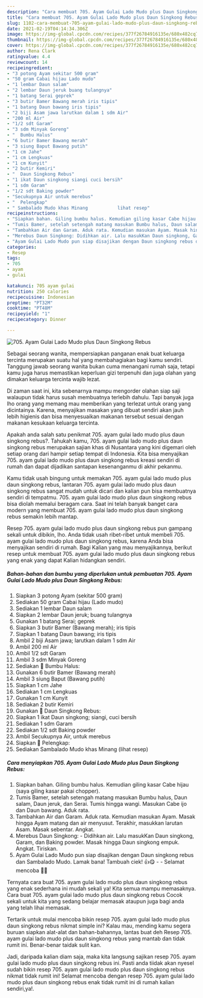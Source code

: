 ```yaml
---
description: "Cara membuat 705. Ayam Gulai Lado Mudo plus Daun Singkong Rebus yang enak Untuk Jualan"
title: "Cara membuat 705. Ayam Gulai Lado Mudo plus Daun Singkong Rebus yang enak Untuk Jualan"
slug: 1102-cara-membuat-705-ayam-gulai-lado-mudo-plus-daun-singkong-rebus-yang-enak-untuk-jualan
date: 2021-02-19T04:14:34.306Z
image: https://img-global.cpcdn.com/recipes/377f26784916135e/680x482cq70/705-ayam-gulai-lado-mudo-plus-daun-singkong-rebus-foto-resep-utama.jpg
thumbnail: https://img-global.cpcdn.com/recipes/377f26784916135e/680x482cq70/705-ayam-gulai-lado-mudo-plus-daun-singkong-rebus-foto-resep-utama.jpg
cover: https://img-global.cpcdn.com/recipes/377f26784916135e/680x482cq70/705-ayam-gulai-lado-mudo-plus-daun-singkong-rebus-foto-resep-utama.jpg
author: Rena Clark
ratingvalue: 4.4
reviewcount: 14
recipeingredient:
- "3 potong Ayam sekitar 500 gram"
- "50 gram Cabai hijau Lado mudo"
- "1 lembar Daun salam"
- "2 lembar Daun jeruk buang tulangnya"
- "1 batang Serai geprek"
- "3 butir Bamer Bawang merah iris tipis"
- "1 batang Daun bawang iris tipis"
- "2 biji Asam jawa larutkan dalam 1 sdm Air"
- "200 ml Air"
- "1/2 sdt Garam"
- "3 sdm Minyak Goreng"
- "  Bumbu Halus"
- "6 butir Bamer Bawang merah"
- "3 siung Baput Bawang putih"
- "1 cm Jahe"
- "1 cm Lengkuas"
- "1 cm Kunyit"
- "2 butir Kemiri"
- "  Daun Singkong Rebus"
- "1 ikat Daun singkong siangi cuci bersih"
- "1 sdm Garam"
- "1/2 sdt Baking powder"
- "Secukupnya Air untuk merebus"
- "  Pelengkap"
- " Sambalado Mudo khas Minang           lihat resep"
recipeinstructions:
- "Siapkan bahan. Giling bumbu halus. Kemudian giling kasar Cabe hijau (saya giling kasar pakai chopper)."
- "Tumis Bamer, setelah setengah matang masukan Bumbu halus, Daun salam, Daun jeruk, dan Serai. Tumis hingga wangi. Masukan Cabe ijo dan Daun bawang. Aduk rata."
- "Tambahkan Air dan Garam. Aduk rata. Kemudian masukan Ayam. Masak hingga Ayam matang dan air menyusut. Terakhir, masukkan larutan Asam. Masak sebentar. Angkat."
- "Merebus Daun Singkong: Didihkan air. Lalu masukKan Daun singkong, Garam, dan Baking powder. Masak hingga Daun singkong empuk. Angkat. Tiriskan."
- "Ayam Gulai Lado Mudo pun siap disajikan dengan Daun singkong rebus dan Sambalado Mudo. Lamak bana! Tambuah ciek! 👍😋  Selamat mencoba 🙏😊"
categories:
- Resep
tags:
- 705
- ayam
- gulai

katakunci: 705 ayam gulai 
nutrition: 250 calories
recipecuisine: Indonesian
preptime: "PT32M"
cooktime: "PT48M"
recipeyield: "1"
recipecategory: Dinner

---
```



![705. Ayam Gulai Lado Mudo plus Daun Singkong Rebus](https://img-global.cpcdn.com/recipes/377f26784916135e/680x482cq70/705-ayam-gulai-lado-mudo-plus-daun-singkong-rebus-foto-resep-utama.jpg)

Sebagai seorang wanita, mempersiapkan panganan enak buat keluarga tercinta merupakan suatu hal yang membahagiakan bagi kamu sendiri. Tanggung jawab seorang  wanita bukan cuma menangani rumah saja, tetapi kamu juga harus memastikan keperluan gizi terpenuhi dan juga olahan yang dimakan keluarga tercinta wajib lezat.

Di zaman  saat ini, kita sebenarnya mampu mengorder olahan siap saji walaupun tidak harus susah membuatnya terlebih dahulu. Tapi banyak juga lho orang yang memang mau memberikan yang terlezat untuk orang yang dicintainya. Karena, menyajikan masakan yang dibuat sendiri akan jauh lebih higienis dan bisa menyesuaikan makanan tersebut sesuai dengan makanan kesukaan keluarga tercinta. 



Apakah anda salah satu penikmat 705. ayam gulai lado mudo plus daun singkong rebus?. Tahukah kamu, 705. ayam gulai lado mudo plus daun singkong rebus merupakan sajian khas di Nusantara yang kini digemari oleh setiap orang dari hampir setiap tempat di Indonesia. Kita bisa menyajikan 705. ayam gulai lado mudo plus daun singkong rebus kreasi sendiri di rumah dan dapat dijadikan santapan kesenanganmu di akhir pekanmu.

Kamu tidak usah bingung untuk memakan 705. ayam gulai lado mudo plus daun singkong rebus, lantaran 705. ayam gulai lado mudo plus daun singkong rebus sangat mudah untuk dicari dan kalian pun bisa membuatnya sendiri di tempatmu. 705. ayam gulai lado mudo plus daun singkong rebus bisa diolah memalui beragam cara. Saat ini telah banyak banget cara modern yang membuat 705. ayam gulai lado mudo plus daun singkong rebus semakin lebih mantap.

Resep 705. ayam gulai lado mudo plus daun singkong rebus pun gampang sekali untuk dibikin, lho. Anda tidak usah ribet-ribet untuk membeli 705. ayam gulai lado mudo plus daun singkong rebus, karena Anda bisa menyajikan sendiri di rumah. Bagi Kalian yang mau menyajikannya, berikut resep untuk membuat 705. ayam gulai lado mudo plus daun singkong rebus yang enak yang dapat Kalian hidangkan sendiri.

<!--inarticleads1-->

##### Bahan-bahan dan bumbu yang diperlukan untuk pembuatan 705. Ayam Gulai Lado Mudo plus Daun Singkong Rebus:

1. Siapkan 3 potong Ayam (sekitar 500 gram)
1. Sediakan 50 gram Cabai hijau (Lado mudo)
1. Sediakan 1 lembar Daun salam
1. Siapkan 2 lembar Daun jeruk; buang tulangnya
1. Gunakan 1 batang Serai; geprek
1. Siapkan 3 butir Bamer (Bawang merah); iris tipis
1. Siapkan 1 batang Daun bawang; iris tipis
1. Ambil 2 biji Asam jawa; larutkan dalam 1 sdm Air
1. Ambil 200 ml Air
1. Ambil 1/2 sdt Garam
1. Ambil 3 sdm Minyak Goreng
1. Sediakan  📌 Bumbu Halus:
1. Gunakan 6 butir Bamer (Bawang merah)
1. Ambil 3 siung Baput (Bawang putih)
1. Siapkan 1 cm Jahe
1. Sediakan 1 cm Lengkuas
1. Gunakan 1 cm Kunyit
1. Sediakan 2 butir Kemiri
1. Gunakan  📌 Daun Singkong Rebus:
1. Siapkan 1 ikat Daun singkong; siangi, cuci bersih
1. Sediakan 1 sdm Garam
1. Sediakan 1/2 sdt Baking powder
1. Ambil Secukupnya Air, untuk merebus
1. Siapkan  📌 Pelengkap:
1. Sediakan  Sambalado Mudo khas Minang           (lihat resep)




<!--inarticleads2-->

##### Cara menyiapkan 705. Ayam Gulai Lado Mudo plus Daun Singkong Rebus:

1. Siapkan bahan. Giling bumbu halus. Kemudian giling kasar Cabe hijau (saya giling kasar pakai chopper).
1. Tumis Bamer, setelah setengah matang masukan Bumbu halus, Daun salam, Daun jeruk, dan Serai. Tumis hingga wangi. Masukan Cabe ijo dan Daun bawang. Aduk rata.
1. Tambahkan Air dan Garam. Aduk rata. Kemudian masukan Ayam. Masak hingga Ayam matang dan air menyusut. Terakhir, masukkan larutan Asam. Masak sebentar. Angkat.
1. Merebus Daun Singkong: - Didihkan air. Lalu masukKan Daun singkong, Garam, dan Baking powder. Masak hingga Daun singkong empuk. Angkat. Tiriskan.
1. Ayam Gulai Lado Mudo pun siap disajikan dengan Daun singkong rebus dan Sambalado Mudo. Lamak bana! Tambuah ciek! 👍😋 -  - Selamat mencoba 🙏😊




Ternyata cara buat 705. ayam gulai lado mudo plus daun singkong rebus yang enak sederhana ini mudah sekali ya! Kita semua mampu memasaknya. Cara buat 705. ayam gulai lado mudo plus daun singkong rebus Cocok sekali untuk kita yang sedang belajar memasak ataupun juga bagi anda yang telah lihai memasak.

Tertarik untuk mulai mencoba bikin resep 705. ayam gulai lado mudo plus daun singkong rebus nikmat simple ini? Kalau mau, mending kamu segera buruan siapkan alat-alat dan bahan-bahannya, lantas buat deh Resep 705. ayam gulai lado mudo plus daun singkong rebus yang mantab dan tidak rumit ini. Benar-benar taidak sulit kan. 

Jadi, daripada kalian diam saja, maka kita langsung sajikan resep 705. ayam gulai lado mudo plus daun singkong rebus ini. Pasti anda tiidak akan nyesel sudah bikin resep 705. ayam gulai lado mudo plus daun singkong rebus nikmat tidak rumit ini! Selamat mencoba dengan resep 705. ayam gulai lado mudo plus daun singkong rebus enak tidak rumit ini di rumah kalian sendiri,ya!.

